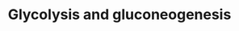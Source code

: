 ---
annotations:
- type: Pathway Ontology
  value: glycolysis/gluconeogenesis pathway
authors:
- Khanspers
- AlexanderPico
- MaintBot
- Christine Chichester
- DeSl
- Eweitz
- Egonw
description: 'Glycolysis is the process of converting glucose into pyruvate and generating
  small amounts of ATP (energy) and NADH (reducing power). It is a central pathway
  that produces important precursor metabolites: six-carbon compounds of glucose-6P
  and fructose-6P and three-carbon compounds of glycerone-P, glyceraldehyde-3P, glycerate-3P,
  phosphoenolpyruvate, and pyruvate [MD:M00001]. Acetyl-CoA, another important precursor
  metabolite, is produced by oxidative decarboxylation of pyruvate [MD:M00679]. When
  the enzyme genes of this pathway are examined in completely sequenced genomes, the
  reaction steps of three-carbon compounds from glycerone-P to pyruvate form a conserved
  core module [MD:M00002], which is found in almost all organisms and which often
  corresponds to operon structures in bacterial genomes. Gluconeogenesis is a synthesis
  pathway of glucose from noncarbohydrate precursors. It is essentially a reversal
  of glycolysis with minor variations of alternative paths [MD:M00003].  Source: KEGG
  (http://www.genome.jp/kegg-bin/show_pathway?map00010)'
last-edited: 2022-02-03
organisms:
- Mycobacterium tuberculosis
redirect_from:
- /index.php/Pathway:WP1567
- /instance/WP1567
schema-jsonld:
- '@context': https://schema.org/
  '@id': https://wikipathways.github.io/pathways/WP1567.html
  '@type': Dataset
  creator:
    '@type': Organization
    name: WikiPathways
  description: 'Glycolysis is the process of converting glucose into pyruvate and
    generating small amounts of ATP (energy) and NADH (reducing power). It is a central
    pathway that produces important precursor metabolites: six-carbon compounds of
    glucose-6P and fructose-6P and three-carbon compounds of glycerone-P, glyceraldehyde-3P,
    glycerate-3P, phosphoenolpyruvate, and pyruvate [MD:M00001]. Acetyl-CoA, another
    important precursor metabolite, is produced by oxidative decarboxylation of pyruvate
    [MD:M00679]. When the enzyme genes of this pathway are examined in completely
    sequenced genomes, the reaction steps of three-carbon compounds from glycerone-P
    to pyruvate form a conserved core module [MD:M00002], which is found in almost
    all organisms and which often corresponds to operon structures in bacterial genomes.
    Gluconeogenesis is a synthesis pathway of glucose from noncarbohydrate precursors.
    It is essentially a reversal of glycolysis with minor variations of alternative
    paths [MD:M00003].  Source: KEGG (http://www.genome.jp/kegg-bin/show_pathway?map00010)'
  keywords:
  - beta-D-fructose-6P
  - Citrate cycle (TCA cycle)
  - Acetate
  - aldA
  - 3-Phospho-D-glycerate
  - Beta-D-Glucose 6-phosphate
  - adhE1
  - pykA
  - '[Dihydrolipoyllysine-'
  - beta-D-glucose
  - Thiamin diphosphate
  - D-Glyceraldehyde 3-phosphate
  - Oxaloacetate
  - Enzyme N6-(lipoyl)lysine
  - Ethanol
  - pfkB
  - Phosphoenolpyruvate
  - fba
  - glpX
  - oxidoreductase
  - pdhB
  - tpi
  - pfkA
  - alpha-D-glucose
  - pckA
  - pgk
  - 'phosphoglycerate mutase '
  - (EC:5.4.2.1)
  - Carbon fixation in photosynthetic organisms
  - aldehyde dehydrogenase (EC:1.2.1.3)
  - pdhA
  - 2-Phospho-D-glycerate
  - thiamine diphosphate
  - beta-D-fructose-(1,6)PP
  - '(phosphoglyceromutase) '
  - lpd
  - aceE
  - Starch and sucrose metabolism
  - aldC
  - dehydrogenase
  - ppgK
  - Acetaldehyde
  - S-acetyldihydrolipoyllysine
  - pgmA
  - adhB
  - (1,3)-diPhospho-D-glyceroyl
  - pgi
  - sugar kinase (EC:2.7.-.-)
  - gap
  - 2-(alpha-Hydroxyethyl)
  - acs
  - eno
  - D-Glucose 1-phosphate
  - adh
  - 'residue acetyltransferase] '
  - sugar kinase (EC:2.7.1.2)
  - lpdA
  - Pyruvate
  - adhA
  - Pentose phosphate pathway
  - pdhC
  - Acetyl-CoA
  - Enzyme N6-(dihydrolipoyl)lysine
  - alpha-D-glucose-6P
  - adhD
  - aldehyde dehydrogenase (EC:1.2.1.-)
  - Glycerone phosphate
  license: CC0
  name: Glycolysis and gluconeogenesis
seo: CreativeWork
title: Glycolysis and gluconeogenesis
wpid: WP1567
---
